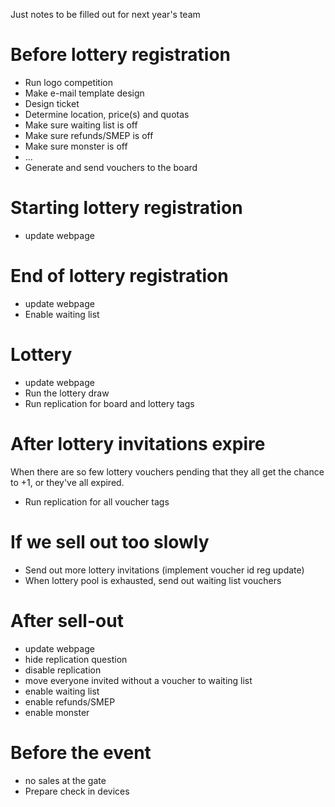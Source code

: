 Just notes to be filled out for next year's team

# Before lottery registration
  * Run logo competition
  * Make e-mail template design
  * Design ticket
  * Determine location, price(s) and quotas
  * Make sure waiting list is off
  * Make sure refunds/SMEP is off
  * Make sure monster is off
  * ...
  * Generate and send vouchers to the board

# Starting lottery registration
  * update webpage

# End of lottery registration
  * update webpage
  * Enable waiting list

# Lottery
  * update webpage
  * Run the lottery draw
  * Run replication for board and lottery tags

# After lottery invitations expire
When there are so few lottery vouchers pending that they all get the chance to
+1, or they've all expired.
  * Run replication for all voucher tags

# If we sell out too slowly
  * Send out more lottery invitations (implement voucher id reg update)
  * When lottery pool is exhausted, send out waiting list vouchers

# After sell-out
  * update webpage
  * hide replication question
  * disable replication
  * move everyone invited without a voucher to waiting list
  * enable waiting list
  * enable refunds/SMEP
  * enable monster

# Before the event
  * no sales at the gate
  * Prepare check in devices
  
